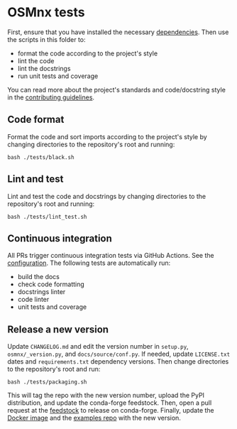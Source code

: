 # OSMnx tests

First, ensure that you have installed the necessary [dependencies](environment-dev.yml). Then use the scripts in this folder to:

  - format the code according to the project's style
  - lint the code
  - lint the docstrings
  - run unit tests and coverage

You can read more about the project's standards and code/docstring style in the [contributing guidelines](../CONTRIBUTING.md).

## Code format

Format the code and sort imports according to the project's style by changing directories to the repository's root and running:

```
bash ./tests/black.sh
```

## Lint and test

Lint and test the code and docstrings by changing directories to the repository's root and running:

```
bash ./tests/lint_test.sh
```

## Continuous integration

All PRs trigger continuous integration tests via GitHub Actions. See the [configuration](../.github/workflows/tests.yml). The following tests are automatically run:

  - build the docs
  - check code formatting
  - docstrings linter
  - code linter
  - unit tests and coverage

## Release a new version

Update `CHANGELOG.md` and edit the version number in `setup.py`, `osmnx/_version.py`, and `docs/source/conf.py`. If needed, update `LICENSE.txt` dates and `requirements.txt` dependency versions. Then change directories to the repository's root and run:

```
bash ./tests/packaging.sh
```

This will tag the repo with the new version number, upload the PyPI distribution, and update the conda-forge feedstock. Then, open a pull request at the [feedstock](https://github.com/conda-forge/osmnx-feedstock/pulls) to release on conda-forge. Finally, update the [Docker image](../environments/docker) and the [examples repo](https://github.com/gboeing/osmnx-examples) with the new version.
